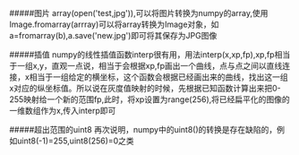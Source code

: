 #####图片
array(open('test,jpg')),可以将图片转换为numpy的array,使用Image.fromarray(arrray)可以将array转换为Image对象，如a=fromarray(b),a.save('new.jpg')即可将其保存为JPG图像

#####插值
numpy的线性插值函数interp很有用，用法interp(x,xp,fp),xp,fp相当于一组x,y，直观一点说，相当于会根据xp,fp画出一个曲线，点与点之间以直线连接，x相当于一组给定的横坐标，这个函数会根据已经画出来的曲线，找出这一组x对应的纵坐标值。所以说在灰度值映射的时候，先根据已知函数计算出来把0-255映射给一个新的范围fp,此时，将xp设置为range(256),将已经扁平化的图像的一维数组作为x,传入interp即可

#####超出范围的uint8
再次说明，numpy中的uint8()的转换是存在缺陷的，例如uint8(-1)=255,uint8(256)=0之类


